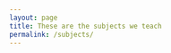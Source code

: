 ```yaml
---
layout: page
title: These are the subjects we teach
permalink: /subjects/
---
```

<html>
<head>
<style>
.button {
   background-color: #FFFFFF;
   border: none;
   color: white;
   padding: 10px 20px;
   text-align: center;
   text-decoration: none;
   display: inline-block;
   font-size: 12px;
}
   
